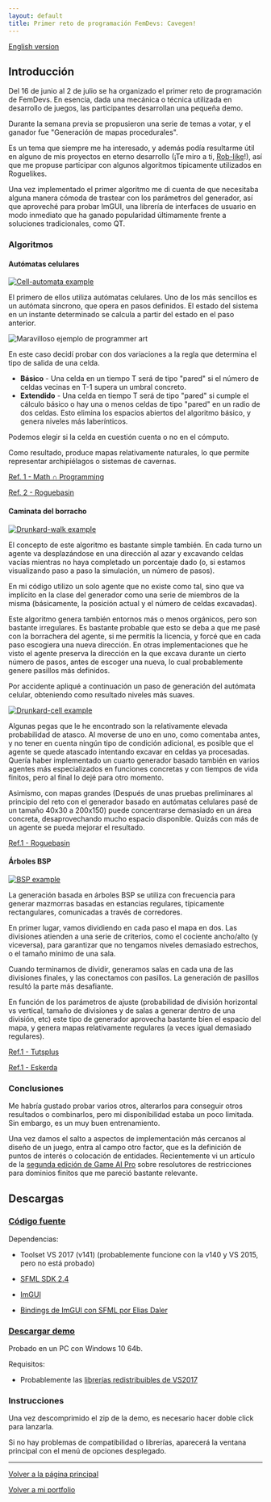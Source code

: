 ```yaml
---
layout: default
title: Primer reto de programación FemDevs: Cavegen!
---
```


[English version](index)

## Introducción

Del 16 de junio al 2 de julio se ha organizado el primer reto de programación de FemDevs. En esencia, dada una mecánica o técnica utilizada en desarrollo de juegos, las participantes desarrollan una pequeña demo.

Durante la semana previa se propusieron una serie de temas a votar, y el ganador fue "Generación de mapas procedurales". 

Es un tema que siempre me ha interesado, y además podía resultarme útil en alguno de mis proyectos en eterno desarrollo (¡Te miro a ti, [Rob-like](https://ithildin.itch.io/rob-like)!), así que me propuse participar con algunos algoritmos típicamente utilizados en Roguelikes.

Una vez implementado el primer algoritmo me di cuenta de que necesitaba alguna manera cómoda de trastear con los parámetros del generador, así que aproveché para probar ImGUI, una librería de interfaces de usuario en modo inmediato que ha ganado popularidad últimamente frente a soluciones tradicionales, como QT.

### Algoritmos

#### Autómatas celulares

[![Cell-automata example](https://img.youtube.com/vi/olJeZIYZtp8/0.jpg)](https://www.youtube.com/watch?v=olJeZIYZtp8)

El primero de ellos utiliza autómatas celulares. Uno de los más sencillos es un autómata síncrono, que opera en pasos definidos. El estado del sistema en un instante determinado se calcula a partir del estado en el paso anterior.

![Maravilloso ejemplo de programmer art](http://i68.tinypic.com/fxxnvn.png)

En este caso decidí probar con dos variaciones a la regla que determina el tipo de salida de una celda.
* **Básico** - Una celda en un tiempo T será de tipo "pared" si el número de celdas vecinas en T-1 supera un umbral concreto.
* **Extendido** - Una celda en tiempo T será de tipo "pared" si cumple el cálculo básico o hay una o menos celdas de tipo "pared" en un radio de dos celdas. Esto elimina los espacios abiertos del algoritmo básico, y genera niveles más laberínticos.

Podemos elegir si la celda en cuestión cuenta o no en el cómputo.

Como resultado, produce mapas relativamente naturales, lo que permite representar archipiélagos o sistemas de cavernas. 

[Ref. 1 - Math ∩ Programming](https://jeremykun.com/2012/07/29/the-cellular-automaton-method-for-cave-generation/)

[Ref. 2 - Roguebasin](http://www.roguebasin.com/index.php?title=Cellular_Automata_Method_for_Generating_Random_Cave-Like_Levels/)

#### Caminata del borracho

[![Drunkard-walk example](https://img.youtube.com/vi/9tIFzq-guG0/0.jpg)](https://www.youtube.com/watch?v=9tIFzq-guG0)

El concepto de este algoritmo es bastante simple también. En cada turno un agente va desplazándose en una dirección al azar y excavando celdas vacías mientras no haya completado un porcentaje dado (o, si estamos visualizando paso a paso la simulación, un número de pasos).

En mi código utilizo un solo agente que no existe como tal, sino que va implícito en la clase del generador como una serie de miembros de la misma (básicamente, la posición actual y el número de celdas excavadas).

Este algoritmo genera también entornos más o menos orgánicos, pero son bastante irregulares. Es bastante probable que esto se deba a que me pasé con la borrachera del agente, si me permitís la licencia, y forcé que en cada paso escogiera una nueva dirección. En otras implementaciones que he visto el agente preserva la dirección en la que excava durante un cierto número de pasos, antes de escoger una nueva, lo cual probablemente genere pasillos más definidos.

Por accidente apliqué a continuación un paso de generación del autómata celular, obteniendo como resultado niveles más suaves.

[![Drunkard-cell example](https://img.youtube.com/vi/Jba5-RIkkJw/0.jpg)](https://www.youtube.com/watch?v=Jba5-RIkkJw)

Algunas pegas que le he encontrado son la relativamente elevada probabilidad de atasco. Al moverse de uno en uno, como comentaba antes, y no tener en cuenta ningún tipo de condición adicional, es posible que el agente se quede atascado intentando excavar en celdas ya procesadas. Quería haber implementado un cuarto generador basado también en varios agentes más especializados en funciones concretas y con tiempos de vida finitos, pero al final lo dejé para otro momento. 

Asimismo, con mapas grandes (Después de unas pruebas preliminares al principio del reto con el generador basado en autómatas celulares pasé de un tamaño 40x30 a 200x150) puede concentrarse demasiado en un área concreta, desaprovechando mucho espacio disponible. Quizás con más de un agente se pueda mejorar el resultado.

[Ref.1 - Roguebasin](http://www.roguebasin.com/index.php?title=Random_Walk_Cave_Generation)

#### Árboles BSP

[![BSP example](https://cdn.pbrd.co/images/Gz8oGWP.png)](https://www.youtube.com/watch?v=FI07QY25OwE)

La generación basada en árboles BSP se utiliza con frecuencia para generar mazmorras basadas en estancias regulares, típicamente rectangulares, comunicadas a través de corredores. 

En primer lugar, vamos dividiendo en cada paso el mapa en dos. Las divisiones atienden a una serie de criterios, como el cociente ancho/alto (y viceversa), para garantizar que no tengamos niveles demasiado estrechos, o el tamaño mínimo de una sala.

Cuando terminamos de dividir, generamos salas en cada una de las divisiones finales, y las conectamos con pasillos. La generación de pasillos resultó la parte más desafiante.

En función de los parámetros de ajuste (probabilidad de división horizontal vs vertical, tamaño de divisiones y de salas a generar dentro de una división, etc) este tipo de generador aprovecha bastante bien el espacio del mapa, y genera mapas relativamente regulares (a veces igual demasiado regulares).

[Ref.1 - Tutsplus](https://gamedevelopment.tutsplus.com/tutorials/how-to-use-bsp-trees-to-generate-game-maps--gamedev-12268)

[Ref.1 - Eskerda](https://eskerda.com/bsp-dungeon-generation/)

### Conclusiones

Me habría gustado probar varios otros, alterarlos para conseguir otros resultados o combinarlos, pero mi disponibilidad estaba un poco limitada. Sin embargo, es un muy buen entrenamiento.

Una vez damos el salto a aspectos de implementación más cercanos al diseño de un juego, entra al campo otro factor, que es la definición de puntos de interés o colocación de entidades. Recientemente vi un artículo de la [segunda edición de Game AI Pro](http://gameaipro.com) sobre resolutores de restricciones para dominios finitos que me pareció bastante relevante.

## Descargas

### [Código fuente](https://github.com/wildrabbit/cavegen)

Dependencias:

* Toolset VS 2017 (v141) (probablemente funcione con la v140 y VS 2015, pero no está probado)

* [SFML SDK 2.4](https://www.sfml-dev.org/download/sfml/2.4.2)

* [ImGUI](https://github.com/ocornut/imgui)

* [Bindings de ImGUI con SFML por Elias Daler](https://github.com/eliasdaler/imgui-sfml)


### [Descargar demo](https://www.dropbox.com/s/wq5vp4t00aleis6/cavegen.zip?dl=0)

Probado en un PC con Windows 10 64b.

Requisitos:

* Probablemente las [librerías redistribuibles de VS2017](https://go.microsoft.com/fwlink/?LinkId=746571)

### Instrucciones

Una vez descomprimido el zip de la demo, es necesario hacer doble click para lanzarla.

Si no hay problemas de compatibilidad o librerías, aparecerá la ventana principal con el menú de opciones desplegado. 


* * *

[Volver a la página principal](http://wildrabbit.github.io)

[Volver a mi portfolio](http://stealthcoder.tumblr.com)
